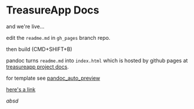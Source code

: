 # TreasureApp Docs

and we're live...

edit the `readme.md` in `gh_pages` branch repo.

then build (CMD+SHIFT+B)

pandoc turns `readme.md` into `index.html` which is hosted by github pages at [treasureapp project docs](https://treasureapp.github.io/treasureapp/).

for template see [pandoc_auto_preview](https://github.com/grahamcrowell/pandoc_auto_preview)

[here's a link](/documentation/Model.md)

$absd$